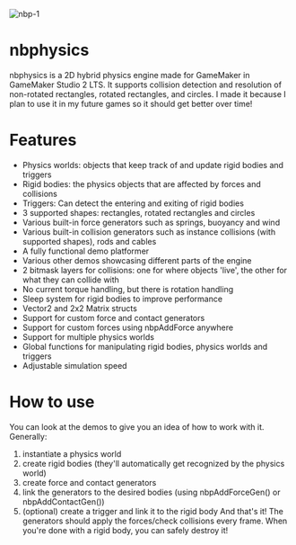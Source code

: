 ![nbp-1](https://github.com/user-attachments/assets/e62c2a29-e6c0-4fbf-9f71-55348a3db398)
# nbphysics
nbphysics is a 2D hybrid physics engine made for GameMaker in GameMaker Studio 2 LTS. It supports collision detection and resolution of non-rotated rectangles, rotated rectangles, and circles. I made it because I plan to use it in my future games so it should get better over time!

# Features
- Physics worlds: objects that keep track of and update rigid bodies and triggers
- Rigid bodies: the physics objects that are affected by forces and collisions
- Triggers: Can detect the entering and exiting of rigid bodies
- 3 supported shapes: rectangles, rotated rectangles and circles
- Various built-in force generators such as springs, buoyancy and wind
- Various built-in collision generators such as instance collisions (with supported shapes), rods and cables
- A fully functional demo platformer
- Various other demos showcasing different parts of the engine
- 2 bitmask layers for collisions: one for where objects 'live', the other for what they can collide with
- No current torque handling, but there is rotation handling
- Sleep system for rigid bodies to improve performance
- Vector2 and 2x2 Matrix structs
- Support for custom force and contact generators
- Support for custom forces using nbpAddForce anywhere
- Support for multiple physics worlds
- Global functions for manipulating rigid bodies, physics worlds and triggers
- Adjustable simulation speed

# How to use
You can look at the demos to give you an idea of how to work with it. Generally:
1. instantiate a physics world
2. create rigid bodies (they'll automatically get recognized by the physics world)
3. create force and contact generators
4. link the generators to the desired bodies (using nbpAddForceGen() or nbpAddContactGen())
5. (optional) create a trigger and link it to the rigid body
And that's it! The generators should apply the forces/check collisions every frame. When you're done with a rigid body, you can safely destroy it!
